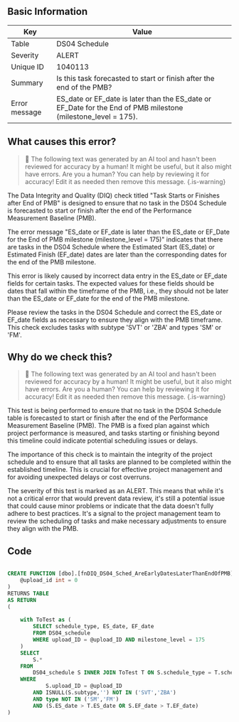 ## Basic Information
| Key         | Value          |
|-------------|----------------|
| Table       | DS04 Schedule |
| Severity    | ALERT |
| Unique ID   | 1040113   |
| Summary     | Is this task forecasted to start or finish after the end of the PMB? |
| Error message | ES_date or EF_date is later than the ES_date or EF_Date for the End of PMB milestone (milestone_level = 175). |

## What causes this error?

> :robot: The following text was generated by an AI tool and hasn't been reviewed for accuracy by a human! It might be useful, but it also might have errors. Are you a human? You can help by reviewing it for accuracy! Edit it as needed then remove this message.
{.is-warning}

The Data Integrity and Quality (DIQ) check titled "Task Starts or Finishes after End of PMB" is designed to ensure that no task in the DS04 Schedule is forecasted to start or finish after the end of the Performance Measurement Baseline (PMB). 

The error message "ES_date or EF_date is later than the ES_date or EF_Date for the End of PMB milestone (milestone_level = 175)" indicates that there are tasks in the DS04 Schedule where the Estimated Start (ES_date) or Estimated Finish (EF_date) dates are later than the corresponding dates for the end of the PMB milestone. 

This error is likely caused by incorrect data entry in the ES_date or EF_date fields for certain tasks. The expected values for these fields should be dates that fall within the timeframe of the PMB, i.e., they should not be later than the ES_date or EF_date for the end of the PMB milestone. 

Please review the tasks in the DS04 Schedule and correct the ES_date or EF_date fields as necessary to ensure they align with the PMB timeframe. This check excludes tasks with subtype 'SVT' or 'ZBA' and types 'SM' or 'FM'.
## Why do we check this?

> :robot: The following text was generated by an AI tool and hasn't been reviewed for accuracy by a human! It might be useful, but it also might have errors. Are you a human? You can help by reviewing it for accuracy! Edit it as needed then remove this message.
{.is-warning}

This test is being performed to ensure that no task in the DS04 Schedule table is forecasted to start or finish after the end of the Performance Measurement Baseline (PMB). The PMB is a fixed plan against which project performance is measured, and tasks starting or finishing beyond this timeline could indicate potential scheduling issues or delays.

The importance of this check is to maintain the integrity of the project schedule and to ensure that all tasks are planned to be completed within the established timeline. This is crucial for effective project management and for avoiding unexpected delays or cost overruns.

The severity of this test is marked as an ALERT. This means that while it's not a critical error that would prevent data review, it's still a potential issue that could cause minor problems or indicate that the data doesn't fully adhere to best practices. It's a signal to the project management team to review the scheduling of tasks and make necessary adjustments to ensure they align with the PMB.
## Code

```sql

CREATE FUNCTION [dbo].[fnDIQ_DS04_Sched_AreEarlyDatesLaterThanEndOfPMB] (
	@upload_id int = 0
)
RETURNS TABLE
AS RETURN
(
	
	with ToTest as (
		SELECT schedule_type, ES_date, EF_date
		FROM DS04_schedule			
		WHERE upload_ID = @upload_ID AND milestone_level = 175
	)
	SELECT
		S.*
	FROM
		DS04_schedule S INNER JOIN ToTest T ON S.schedule_type = T.schedule_type
	WHERE
			S.upload_ID = @upload_ID
		AND ISNULL(S.subtype,'') NOT IN ('SVT','ZBA')
		AND type NOT IN ('SM','FM')
		AND (S.ES_date > T.ES_date OR S.EF_date > T.EF_date)
)
```
